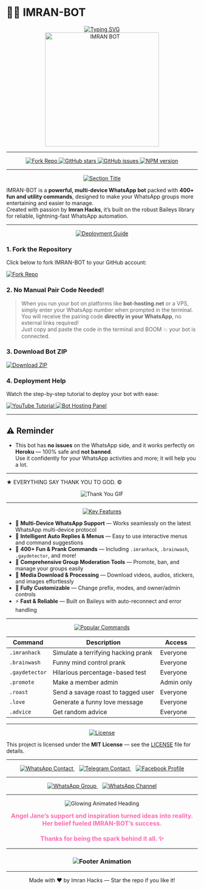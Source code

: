 # 🤖✨ IMRAN-BOT

<div align="center"> 
  <!-- Animated typing SVG banner -->
  <a href="https://git.io/typing-svg"> 
    <img src="https://readme-typing-svg.demolab.com?font=Rockwell&size=50&pause=1000&color=33ff00&center=true&width=910&height=100&lines=IMRAN-BOT;Multi+Device+Whatsapp+Bot;Made+with+Love+by+Imran+Hacks" alt="Typing SVG" />
  </a> 
</div>

<div align="center"> 
  <!-- Your branded bot image -->
  <img src="https://raw.githubusercontent.com/ahmadtech12/IMRAN-BOT/main/assets/june_repo.jpg" alt="IMRAN BOT" height="300" />
</div>

---

<p align="center">
  <a href="https://github.com/ahmadtech12/IMRAN-BOT/fork">
    <img src="https://img.shields.io/badge/Fork%20Repo-100000?style=for-the-badge&logo=github&logoColor=white&labelColor=black&color=darkgreen" alt="Fork Repo"/>
  </a>
  <a href="https://github.com/ahmadtech12/IMRAN-BOT/stargazers">
    <img src="https://img.shields.io/github/stars/ahmadtech12/IMRAN-BOT?style=for-the-badge&logo=github&label=Stars&color=yellow" alt="GitHub stars" />
  </a>
  <a href="https://github.com/ahmadtech12/IMRAN-BOT/issues">
    <img src="https://img.shields.io/github/issues/ahmadtech12/IMRAN-BOT?style=for-the-badge&logo=github&label=Issues&color=red" alt="GitHub issues" />
  </a>
  <a href="https://www.npmjs.com/package/imran-bot">
    <img src="https://img.shields.io/npm/v/imran-bot?style=for-the-badge&color=blue" alt="NPM version" />
  </a>
</p>

---

<div align="center">
  <a href="https://git.io/typing-svg">
    <img src="https://readme-typing-svg.demolab.com?font=Fredoka+One&size=35&pause=1000&color=ff6347,ffd700,32cd32,1e90ff&center=true&width=700&height=60&lines=🔥+What+is+IMRAN-BOT?+🔥" alt="Section Title" />
  </a>
</div>

IMRAN-BOT is a **powerful, multi-device WhatsApp bot** packed with **400+ fun and utility commands**, designed to make your WhatsApp groups more entertaining and easier to manage.  
Created with passion by **Imran Hacks**, it’s built on the robust Baileys library for reliable, lightning-fast WhatsApp automation.

---

<div align="center">
  <a href="https://git.io/typing-svg">
    <img src="https://readme-typing-svg.demolab.com?font=Fredoka+One&size=30&pause=1000&color=32cd32,ff4500,00ced1&center=true&width=700&height=50&lines=🚀+Deployment+Guide" alt="Deployment Guide" />
  </a>
</div>

### 1. Fork the Repository

Click below to fork IMRAN-BOT to your GitHub account:

<p align="left">
  <a href="https://github.com/ahmadtech12/IMRAN-BOT/fork">
    <img src="https://img.shields.io/badge/Fork%20Repo-100000?style=for-the-badge&logo=github&logoColor=white&labelColor=black&color=darkgreen" alt="Fork Repo"/>
  </a>
</p>

### 2. No Manual Pair Code Needed!

> When you run your bot on platforms like **bot-hosting.net** or a VPS, simply enter your WhatsApp number when prompted in the terminal.  
> You will receive the pairing code **directly in your WhatsApp**, no external links required!  
> Just copy and paste the code in the terminal and BOOM 💥 your bot is connected.

### 3. Download Bot ZIP

<p align="left">
  <a href="https://github.com/ahmadtech12/IMRAN-BOT/archive/refs/heads/main.zip">
    <img src="https://img.shields.io/badge/Download-Zip-blueviolet?style=for-the-badge&logo=github" alt="Download ZIP"/>
  </a>
</p>

### 4. Deployment Help

Watch the step-by-step tutorial to deploy your bot with ease:

<div align="left">
  <a href="https://youtu.be/iqP_yUA_t6o?si=jC8tEcczM8acv19F">
    <img src="https://img.shields.io/badge/TUTORIAL-YouTube-red?style=for-the-badge&logo=youtube" alt="YouTube Tutorial"/>
  </a>

  <a href="https://bot-hosting.net/?aff=1068419752923508776">
    <img src="https://img.shields.io/badge/Bot%20Hosting-Panel-green?style=for-the-badge" alt="Bot Hosting Panel"/>
  </a>
</div>

---

## ⚠️ Reminder

- This bot has **no issues** on the WhatsApp side, and it works perfectly on **Heroku** — 100% safe and **not banned**.  
Use it confidently for your WhatsApp activities and more; it will help you a lot.

---

★ EVERYTHING SAY THANK YOU TO GOD. ©  
<div align="center">
  <img src="https://i.imgur.com/LyHic3i.gif" alt="Thank You GIF" />
</div>

---

<div align="center">
  <a href="https://git.io/typing-svg">
    <img src="https://readme-typing-svg.demolab.com?font=Fredoka+One&size=35&pause=1000&color=ff69b4,1e90ff,32cd32,ffa500&center=true&width=700&height=60&lines=🧩+Key+Features" alt="Key Features" />
  </a>
</div>

- 💬 **Multi-Device WhatsApp Support** — Works seamlessly on the latest WhatsApp multi-device protocol  
- 🧠 **Intelligent Auto Replies & Menus** — Easy to use interactive menus and command suggestions  
- 🎉 **400+ Fun & Prank Commands** — Including `.imranhack`, `.brainwash`, `.gaydetector`, and more!  
- 🔧 **Comprehensive Group Moderation Tools** — Promote, ban, and manage your groups easily  
- 📁 **Media Download & Processing** — Download videos, audios, stickers, and images effortlessly  
- 🤖 **Fully Customizable** — Change prefix, modes, and owner/admin controls  
- ⚡ **Fast & Reliable** — Built on Baileys with auto-reconnect and error handling  

---

<div align="center">
  <a href="https://git.io/typing-svg">
    <img src="https://readme-typing-svg.demolab.com?font=Fredoka+One&size=35&pause=1000&color=1e90ff,ff4500,32cd32,ff6347&center=true&width=700&height=60&lines=⚡+Popular+Commands" alt="Popular Commands" />
  </a>
</div>

| Command          | Description                           | Access      |
| ---------------- | ----------------------------------- | ----------- |
| `.imranhack`     | Simulate a terrifying hacking prank | Everyone    |
| `.brainwash`     | Funny mind control prank             | Everyone    |
| `.gaydetector`   | Hilarious percentage-based test     | Everyone    |
| `.promote`       | Make a member admin                  | Admin only  |
| `.roast`         | Send a savage roast to tagged user  | Everyone    |
| `.love`          | Generate a funny love message        | Everyone    |
| `.advice`        | Get random advice                    | Everyone    |

---

<div align="center">
  <a href="https://git.io/typing-svg">
    <img src="https://readme-typing-svg.demolab.com?font=Fredoka+One&size=35&pause=1000&color=ff4500,ffa500,32cd32,1e90ff&center=true&width=700&height=60&lines=📄+License" alt="License" />
  </a>
</div>

This project is licensed under the **MIT License** — see the [LICENSE](LICENSE) file for details.

---

<div align="center">
  <a href="https://wa.me/923414344575" target="_blank" rel="noopener noreferrer">
    <img title="WhatsApp Contact" src="https://img.shields.io/badge/WhatsApp-%2325D366?style=for-the-badge&logo=whatsapp&logoColor=white" alt="WhatsApp Contact" />
  </a>
  &nbsp;&nbsp;
  <a href="https://t.me/imrankhanbe" target="_blank" rel="noopener noreferrer">
    <img title="Telegram Contact" src="https://img.shields.io/badge/Telegram-%230068FF?style=for-the-badge&logo=telegram&logoColor=white" alt="Telegram Contact" />
  </a>
  &nbsp;&nbsp;
  <a href="https://www.facebook.com/imrankhanicfu" target="_blank" rel="noopener noreferrer">
    <img title="Facebook Profile" src="https://img.shields.io/badge/Facebook-%231877F2?style=for-the-badge&logo=facebook&logoColor=white" alt="Facebook Profile" />
  </a>
</div>

---

<p align="center">
  <a href="https://chat.whatsapp.com/GPIsXLbnQFZ0tRmHJWQZkQ?mode=ac_t" target="_blank" rel="noopener noreferrer">
    <img title="Join WhatsApp Group" src="https://img.shields.io/badge/WhatsApp%20Group-%2325D366?style=for-the-badge&logo=whatsapp&logoColor=white" alt="WhatsApp Group" />
  </a>
  &nbsp;&nbsp;
  <a href="https://whatsapp.com/channel/0029VbAoVt0Bqbr1vsgafC3r" target="_blank" rel="noopener noreferrer">
    <img title="Join WhatsApp Channel" src="https://img.shields.io/badge/WhatsApp%20Channel-%2325D366?style=for-the-badge&logo=whatsapp&logoColor=white" alt="WhatsApp Channel" />
  </a>
</p>

---

<div align="center">

<!-- Animated glowing typing heading -->
<img 
  src="https://readme-typing-svg.demolab.com?font=Fredoka+One&size=40&duration=4000&pause=1000&color=ff00ff,ff69b4,ff1493&center=true&vCenter=true&width=600&height=60&lines=⚡+Inspiration+%26+Support;Angel+Jane" 
  alt="Glowing Animated Heading" 
/>

<p align="center" style="font-size:16px; font-weight:bold; color:#ff69b4; margin-top:8px;">
  Angel Jane’s support and inspiration turned ideas into reality.<br/>
  Her belief fueled IMRAN-BOT’s success.<br/><br/>
  Thanks for being the spark behind it all. ✨
</p>

</div>

---

<h3 align="center">
  <img src="https://readme-typing-svg.herokuapp.com?font=Fira+Code&size=20&duration=3000&color=FFFFFF&background=000000&center=true&vCenter=true&width=600&lines=🤖+IMRAN+BOT+by+Imran+Hacks;⚡+The+Future+of+WhatsApp+Bots+is+Here" alt="Footer Animation" />
</h3>

---

<p align="center">Made with ❤️ by Imran Hacks — Star the repo if you like it!</p>
